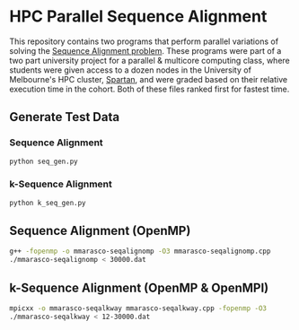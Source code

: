 # HPC Parallel Sequence Alignment
This repository contains two programs that perform parallel variations of solving the [Sequence Alignment problem](https://www.sciencedirect.com/topics/agricultural-and-biological-sciences/sequence-alignment). These programs were part of a two part university project for a parallel & multicore computing class, where students were given access to a dozen nodes in the University of Melbourne's HPC cluster, [Spartan](https://dashboard.hpc.unimelb.edu.au/), and were graded based on their relative execution time in the cohort. Both of these files ranked first for fastest time.

## Generate Test Data
### Sequence Alignment
```bash
python seq_gen.py
```
### k-Sequence Alignment
```bash
python k_seq_gen.py
```

## Sequence Alignment (OpenMP)
```bash
g++ -fopenmp -o mmarasco-seqalignomp -O3 mmarasco-seqalignomp.cpp
./mmarasco-seqalignomp < 30000.dat
```

## k-Sequence Alignment (OpenMP & OpenMPI)
```bash
mpicxx -o mmarasco-seqalkway mmarasco-seqalkway.cpp -fopenmp -O3
./mmarasco-seqalkway < 12-30000.dat
```
